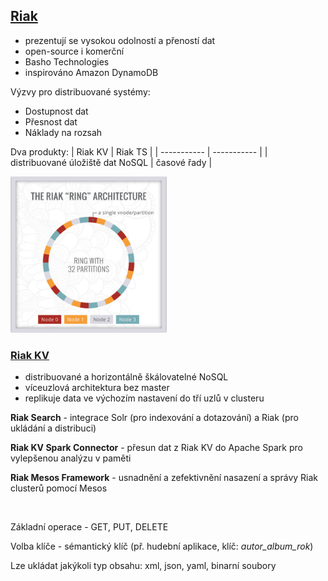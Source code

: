 ## [Riak](https://riak.com/index.html)
- prezentují se vysokou odolností a přeností dat
- open-source i komerční
- Basho Technologies
- inspirováno Amazon DynamoDB


Výzvy pro distribuované systémy:

- Dostupnost dat
- Přesnost dat
- Náklady na rozsah

Dva produkty: 
| Riak KV | Riak TS |
| ----------- | ----------- |
| distribuované úložiště dat NoSQL | časové řady |


<img src="https://github.com/MystiMiki/DUL/blob/main/assets/OperationalSimplicity.jpg" alt="NoSQLDatabases" width="250"/>

<br>

### [Riak KV](https://riak.com/products/riak-kv/index.html)
- distribuované a horizontálně škálovatelné NoSQL
- víceuzlová architektura bez master 
- replikuje data ve výchozím nastavení do tří uzlů v clusteru

**Riak Search** - integrace Solr (pro indexování a dotazování) a Riak (pro ukládání a distribuci)

**Riak KV Spark Connector** - přesun dat z Riak KV do Apache Spark pro vylepšenou analýzu v paměti

**Riak Mesos Framework** - usnadnění a zefektivnění nasazení a správy Riak clusterů pomocí Mesos
 

<br>

Základní operace - GET, PUT, DELETE

Volba klíče - sémantický klíč (př. hudební aplikace, klíč: *autor_album_rok*)

Lze ukládat jakýkoli typ obsahu: xml, json, yaml, binarní soubory

